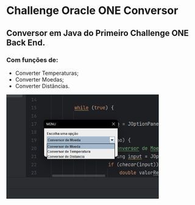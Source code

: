 # Challenge Oracle ONE Conversor

## Conversor em Java do Primeiro Challenge ONE Back End.

### Com funções de:

* Converter Temperaturas;
* Converter Moedas;
* Converter Distâncias. 

<img src='src/Conversor.png' width=400px>
